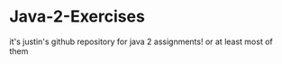 # Java-2-Exercises
it's justin's github repository for java 2 assignments!
or at least most of them
